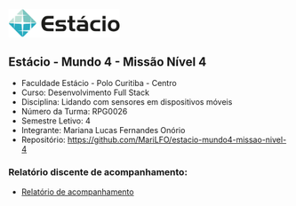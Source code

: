 [<img src="./estacio-logo.webp" width="200"/>](./estacio-logo.webp)

## Estácio - Mundo 4 - Missão Nível 4

- Faculdade Estácio - Polo Curitiba - Centro
- Curso: Desenvolvimento Full Stack
- Disciplina: Lidando com sensores em dispositivos móveis
- Número da Turma: RPG0026
- Semestre Letivo: 4
- Integrante: Mariana Lucas Fernandes Onório
- Repositório: https://github.com/MariLFO/estacio-mundo4-missao-nivel-4

### Relatório discente de acompanhamento:
- [Relatório de acompanhamento](./Miss%C3%A3o%20Pr%C3%A1tica_%20Mundo%204%20-%20N%C3%ADvel%204.pdf)